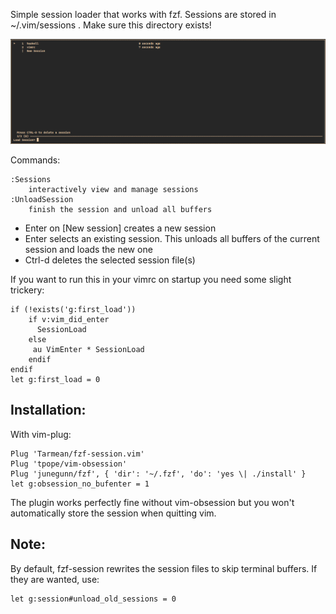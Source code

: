 Simple session loader that works with fzf. Sessions are stored in ~/.vim/sessions . Make sure this directory exists!

![Screenshot](screenshot.png)

Commands:

    :Sessions
        interactively view and manage sessions
    :UnloadSession
        finish the session and unload all buffers

- Enter on [New session] creates a new session
- Enter selects an existing session. This unloads all buffers of the current session and loads the new one
- Ctrl-d deletes the selected session file(s)

If you want to run this in your vimrc on startup you need some slight trickery:

    if (!exists('g:first_load'))
        if v:vim_did_enter
          SessionLoad
        else
         au VimEnter * SessionLoad
        endif
    endif
    let g:first_load = 0


## Installation:

With vim-plug:

    Plug 'Tarmean/fzf-session.vim'
    Plug 'tpope/vim-obsession'
    Plug 'junegunn/fzf', { 'dir': '~/.fzf', 'do': 'yes \| ./install' }
    let g:obsession_no_bufenter = 1

The plugin works perfectly fine without vim-obsession but you won't automatically store the session when quitting vim.

## Note:

By default, fzf-session rewrites the session files to skip terminal buffers. If they are wanted, use:

    let g:session#unload_old_sessions = 0
